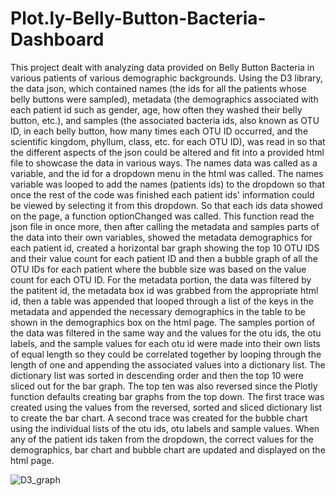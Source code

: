 # Plot.ly-Belly-Button-Bacteria-Dashboard

This project dealt with analyzing data provided on Belly Button Bacteria in various patients of various demographic backgrounds.  Using the D3 library, the data json, which contained names (the ids for all the patients whose belly buttons were sampled), metadata (the demographics associated with each patient id such as gender, age, how often they washed their belly button, etc.), and samples (the associated bacteria ids, also known as OTU ID, in each belly button, how many times each OTU ID occurred, and the scientific kingdom, phyllum, class, etc. for each OTU ID), was read in so that the different aspects of the json could be altered and fit into a provided html file to showcase the data in various ways.  The names data was called as a variable, and the id for a dropdown menu in the html was called.  The names variable was looped to add the names (patients ids) to the dropdown so that once the rest of the code was finished each patient ids' information could be viewed by selecting it from this dropdown.  So that each ids data showed on the page, a function optionChanged was called.  This function read the json file in once more, then after calling the metadata and samples parts of the data into their own variables, showed the metadata demographics for each patient id, created a horizontal bar graph showing the top 10 OTU IDS and their value count for each patient ID and then a bubble graph of all the OTU IDs for each patient where the bubble size was based on the value count for each OTU ID.  For the metadata portion, the data was filtered by the patitent id, the metadata box id was grabbed from the appropriate html id, then a table was appended that looped through a list of the keys in the metadata and appended the necessary demographics in the table to be shown in the demographics box on the html page.  The samples portion of the data was filtered in the same way and the values for the otu ids, the otu labels, and the sample values for each otu id were made into their own lists of equal length so they could be correlated together by looping through the length of one and appending the associated values into a dictionary list.  The dictionary list was sorted in descending order and then the top 10 were sliced out for the bar graph.  The top ten was also reversed since the Plotly function defaults creating bar graphs from the top down.  The first trace was created using the values from the reversed, sorted and sliced dictionary list to create the bar chart.  A second trace was created for the bubble chart using the individual lists of the otu ids, otu labels and sample values.  When any of the patient ids taken from the dropdown, the correct values for the demographics, bar chart and bubble chart are updated and displayed on the html page.

![D3_graph](https://user-images.githubusercontent.com/65049133/121834892-b3d8a080-cc84-11eb-9851-9b1c2e93975b.png)

